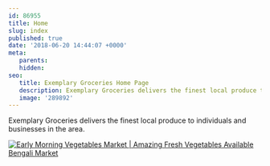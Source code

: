 ```yaml
---
id: 86955
title: Home
slug: index
published: true
date: '2018-06-20 14:44:07 +0000'
meta:
   parents: 
   hidden: 
seo:
   title: Exemplary Groceries Home Page
   description: Exemplary Groceries delivers the finest local produce to individuals and businesses in the area.
   image: '289892'
---
```


Exemplary Groceries delivers the finest local produce to individuals and businesses in the area.

<!--{% video youtube wSf1BDTCorU %}-->
[![Early Morning Vegetables Market \| Amazing Fresh Vegetables Available Bengali Market](https://i.ytimg.com/vi/wSf1BDTCorU/hqdefault.jpg)](https://www.youtube.com/watch?v=wSf1BDTCorU)
<!--{% endvideo %}-->